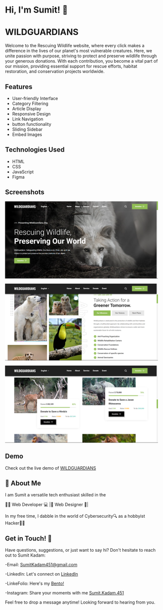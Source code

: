 
# Hi, I'm Sumit! 👋


# WILDGUARDIANS


Welcome to the Rescuing Wildlife website, where every click makes a difference in the lives of our planet's most vulnerable creatures. Here, we unite passion with purpose, striving to protect and preserve wildlife through your generous donations. With each contribution, you become a vital part of our mission, providing essential support for rescue efforts, habitat restoration, and conservation projects worldwide. 

## Features

- User-friendly Interface
- Category Filtering
- Article Display
- Responsive Design
- Link Navigation
- button functionality
- Sliding Sidebar
- Embed Images 




## Technologies Used

- HTML
- CSS
- JavaScript
- Figma
## Screenshots

![App Screenshot](https://github.com/SumitKadam451/WILDGUARDIANS/blob/main/Screenshot-1.png)

![App Screenshot](https://github.com/SumitKadam451/WILDGUARDIANS/blob/main/Screenshot-2.png)

![App Screenshot](https://github.com/SumitKadam451/WILDGUARDIANS/blob/main/Screenshot-3.png)
## Demo

Check out the live demo of [WILDGUARDIANS](https://sumitkadam451.github.io/WILDGUARDIANS/)


## 🚀 About Me
I am Sumit a versatile tech enthusiast skilled in the

👨‍💻 Web Developer 💻 |🎨 Web Designer 🎨| 

In my free time, I dabble in the world of Cybersecurity🔍 as a hobbyist Hacker👨‍💻


## Get in Touch! 📩

Have questions, suggestions, or just want to say hi? Don't hesitate to reach out to Sumit Kadam:

-Email: SumitKadam451@gmail.com

-LinkedIn: Let's connect on [LinkedIn](https://www.linkedin.com/in/sumit-kadam-58b2102b2/)

-LinkeFolio: Here's my [Bento! ](https://bento.me/sumit-linkfolio)

-Instagram: Share your moments with me [Sumit.Kadam.451](https://www.instagram.com/sumit.kadam.451/)

Feel free to drop a message anytime! Looking forward to hearing from you.
